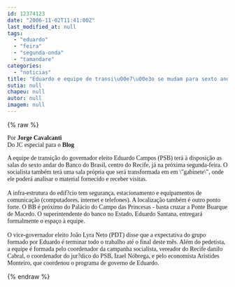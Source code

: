 ```yaml
---
id: 12374123
date: "2006-11-02T11:41:00Z"
last_modified_at: null
tags:
  - "eduardo"
  - "feira"
  - "segunda-onda"
  - "tamandare"
categories:
  - "noticias"
title: "Eduardo e equipe de transi\u00e7\u00e3o se mudam para sexto andar do BB, segunda-feira"
sutia: null
chapeu: null
autor: null
imagem: null
---
```

{% raw %}
<p><P><FONT face=Verdana>Por <B>Jorge Cavalcanti</B><BR>Do JC especial para o <B>Blog</P></B></FONT></p>
<p><P><FONT face=Verdana>A equipe de transição do governador eleito Eduardo Campos (PSB) terá à disposição as salas do sexto andar do Banco do Brasil, centro do Recife, já na próxima segunda-feira. O socialista também terá uma sala própria que será transformada em em \"gabinete\", onde ele poderá analisar o material fornecido e receber visitas. <BR><BR>A infra-estrutura do edif?cio tem segurança, estacionamento e equipamentos de comunicação (computadores, internet e telefones). A localização também é outro ponto forte. O BB é próximo do Palácio do Campo das Princesas - basta cruzar a Ponte Buarque de Macedo. O superintendente do banco no Estado, Eduardo Santana, entregará formalmente o espaço à equipe. <BR><BR>O vice-governador eleito João Lyra Neto (PDT) disse que a expectativa do grupo formado por Eduardo é terminar todo o trabalho até o final deste mês. Além do pedetista, a equipe é formada pelo coordenador da campanha socialista, vereador do Recife danilo Cabral, o coordenador do jur?dico do PSB, Izael Nóbrega, e pelo economista Aristides Monteiro, que coordenou o programa de governo de Eduardo.</FONT></P> </p>
{% endraw %}